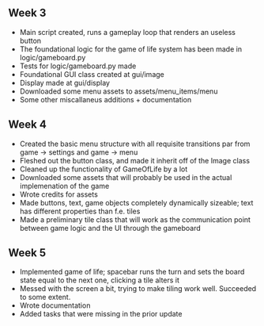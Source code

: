 ## Week 3

- Main script created, runs a gameplay loop that renders an useless button
- The foundational logic for the game of life system has been made in logic/gameboard.py
- Tests for logic/gameboard.py made
- Foundational GUI class created at gui/image
- Display made at gui/display
- Downloaded some menu assets to assets/menu_items/menu
- Some other miscallaneus additions + documentation

## Week 4

- Created the basic menu structure with all requisite transitions par from game -> settings and game -> menu
- Fleshed out the button class, and made it inherit off of the Image class
- Cleaned up the functionality of GameOfLife by a lot
- Downloaded some assets that will probably be used in the actual implemenation of the game
- Wrote credits for assets
- Made buttons, text, game objects completely dynamically sizeable; text has different properties than f.e. tiles
- Made a preliminary tile class that will work as the communication point between game logic and the UI through the gameboard

## Week 5

- Implemented game of life; spacebar runs the turn and sets the board state equal to the next one, clicking a tile alters it
- Messed with the screen a bit, trying to make tiling work well. Succeeded to some extent. 
- Wrote documentation
- Added tasks that were missing in the prior update
